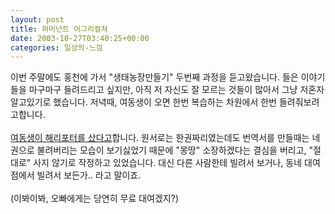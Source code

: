 ```yaml
---
layout: post
title: 퍼머넌트 어그리컬쳐
date: 2003-10-27T03:40:25+00:00
categories: 일상의-느낌
---
```

이번 주말에도 홍천에 가서 "생태농장만들기" 두번째 과정을 듣고왔습니다. 들은 이야기들을 마구마구 들려드리고 싶지만, 아직 저 자신도 잘 모르는 것들이 많아서 그냥 저혼자 알고있기로 했습니다. 저녁때, 여동생이 오면 한번 복습하는 차원에서 한번 들려줘보려고합니다.<br /><br /><a href="http://naushika.egloos.com/83564/" target=bb>여동생이 해리포터를 샀다고</a>합니다. 원서로는 한권짜리였는데도 번역서를 만들때는 네권으로 불려버리는 모습이 보기싫었기 때문에 "몽땅" 소장하겠다는 결심을 버리고, "절대로" 사지 않기로 작정하고 있었습니다. 대신 다른 사람한테 빌려서 보거나, 동네 대여점에서 빌려서 보든가.. 라고 말이죠. <br /><br />(이봐이봐, 오빠에게는 당연히 무료 대여겠지?)
